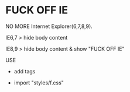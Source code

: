 FUCK OFF IE
=========

NO MORE Internet Explorer(6,7,8,9).

IE6,7 > hide body content

IE8,9 > hide body content & show "FUCK OFF IE"

USE

- add <html>tags

- import "styles/f.css"